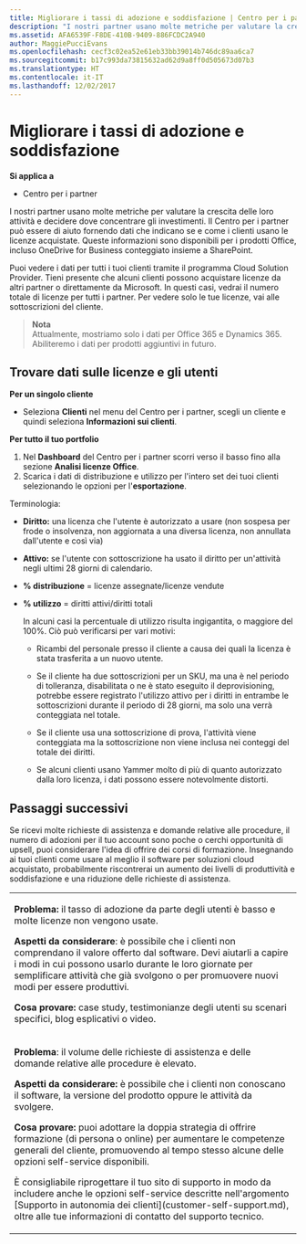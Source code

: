 ```yaml
---
title: Migliorare i tassi di adozione e soddisfazione | Centro per i partner
description: "I nostri partner usano molte metriche per valutare la crescita delle loro attività e decidere dove concentrare gli investimenti. Il Centro per i partner può essere di aiuto fornendo dati che indicano se e come i clienti usano le licenze acquistate."
ms.assetid: AFA6539F-F8DE-410B-9409-886FCDC2A940
author: MaggiePucciEvans
ms.openlocfilehash: cecf3c02ea52e61eb33bb39014b746dc89aa6ca7
ms.sourcegitcommit: b17c993da73815632ad62d9a8ff0d505673d07b3
ms.translationtype: HT
ms.contentlocale: it-IT
ms.lasthandoff: 12/02/2017
---
```

# <a name="increase-adoption-and-satisfaction"></a>Migliorare i tassi di adozione e soddisfazione

**Si applica a**

-  Centro per i partner

I nostri partner usano molte metriche per valutare la crescita delle loro attività e decidere dove concentrare gli investimenti. Il Centro per i partner può essere di aiuto fornendo dati che indicano se e come i clienti usano le licenze acquistate. Queste informazioni sono disponibili per i prodotti Office, incluso OneDrive for Business conteggiato insieme a SharePoint.

Puoi vedere i dati per tutti i tuoi clienti tramite il programma Cloud Solution Provider. Tieni presente che alcuni clienti possono acquistare licenze da altri partner o direttamente da Microsoft. In questi casi, vedrai il numero totale di licenze per tutti i partner. Per vedere solo le tue licenze, vai alle sottoscrizioni del cliente.

>**Nota**<br> Attualmente, mostriamo solo i dati per Office 365 e Dynamics 365. Abiliteremo i dati per prodotti aggiuntivi in futuro.

## <a name="find-license-and-user-data"></a>Trovare dati sulle licenze e gli utenti


**Per un singolo cliente**

-   Seleziona **Clienti** nel menu del Centro per i partner, scegli un cliente e quindi seleziona **Informazioni sui clienti**.

**Per tutto il tuo portfolio**

1.  Nel **Dashboard** del Centro per i partner scorri verso il basso fino alla sezione **Analisi licenze Office**.
2.  Scarica i dati di distribuzione e utilizzo per l'intero set dei tuoi clienti selezionando le opzioni per l'**esportazione**.

Terminologia:

-   **Diritto:** una licenza che l'utente è autorizzato a usare (non sospesa per frode o insolvenza, non aggiornata a una diversa licenza, non annullata dall'utente e così via)

-   **Attivo:** se l'utente con sottoscrizione ha usato il diritto per un'attività negli ultimi 28 giorni di calendario.

-   **% distribuzione** = licenze assegnate/licenze vendute

-   **% utilizzo** = diritti attivi/diritti totali

    In alcuni casi la percentuale di utilizzo risulta ingigantita, o maggiore del 100%. Ciò può verificarsi per vari motivi:

    -   Ricambi del personale presso il cliente a causa dei quali la licenza è stata trasferita a un nuovo utente.

    -   Se il cliente ha due sottoscrizioni per un SKU, ma una è nel periodo di tolleranza, disabilitata o ne è stato eseguito il deprovisioning, potrebbe essere registrato l'utilizzo attivo per i diritti in entrambe le sottoscrizioni durante il periodo di 28 giorni, ma solo una verrà conteggiata nel totale.

    -   Se il cliente usa una sottoscrizione di prova, l'attività viene conteggiata ma la sottoscrizione non viene inclusa nei conteggi del totale dei diritti.

    -   Se alcuni clienti usano Yammer molto di più di quanto autorizzato dalla loro licenza, i dati possono essere notevolmente distorti.

## <a name="next-steps"></a>Passaggi successivi


Se ricevi molte richieste di assistenza e domande relative alle procedure, il numero di adozioni per il tuo account sono poche o cerchi opportunità di upsell, puoi considerare l'idea di offrire dei corsi di formazione. Insegnando ai tuoi clienti come usare al meglio il software per soluzioni cloud acquistato, probabilmente riscontrerai un aumento dei livelli di produttività e soddisfazione e una riduzione delle richieste di assistenza.

<table>
<colgroup>
<col width="100%" />
</colgroup>
<tbody>
<tr class="odd">
<td><p><strong>Problema:</strong> il tasso di adozione da parte degli utenti è basso e molte licenze non vengono usate.</p>
<p><strong>Aspetti da considerare</strong>: è possibile che i clienti non comprendano il valore offerto dal software. Devi aiutarli a capire i modi in cui possono usarlo durante le loro giornate per semplificare attività che già svolgono o per promuovere nuovi modi per essere produttivi.</p>
<p><strong>Cosa provare:</strong> case study, testimonianze degli utenti su scenari specifici, blog esplicativi o video.</p></td>
</tr>
<tr class="even">
<td><p><strong>Problema</strong>: il volume delle richieste di assistenza e delle domande relative alle procedure è elevato.</p>
<p><strong>Aspetti da considerare:</strong> è possibile che i clienti non conoscano il software, la versione del prodotto oppure le attività da svolgere.</p>
<p><strong>Cosa provare:</strong> puoi adottare la doppia strategia di offrire formazione (di persona o online) per aumentare le competenze generali del cliente, promuovendo al tempo stesso alcune delle opzioni self-service disponibili.</p>
<p>È consigliabile riprogettare il tuo sito di supporto in modo da includere anche le opzioni self-service descritte nell'argomento [Supporto in autonomia dei clienti](customer-self-support.md), oltre alle tue informazioni di contatto del supporto tecnico.</p></td>
</tr>
</tbody>
</table>

 

 

 



